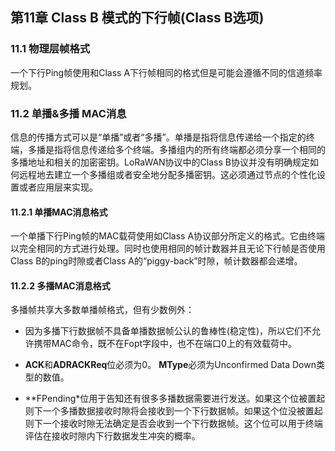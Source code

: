 ## 第11章 Class B 模式的下行帧(Class B选项)

### <a name="11.1">11.1 物理层帧格式</a>
一个下行Ping帧使用和Class A下行帧相同的格式但是可能会遵循不同的信道频率规划。

### <a name="11.2">11.2 单播&多播 MAC消息</a>
信息的传播方式可以是“单播”或者“多播”。单播是指将信息传递给一个指定的终端，多播是指将信息传递给多个终端。多播组内的所有终端都必须分享一个相同的多播地址和相关的加密密钥。LoRaWAN协议中的Class B协议并没有明确规定如何远程地去建立一个多播组或者安全地分配多播密钥。这必须通过节点的个性化设置或者应用层来实现。

#### 11.2.1 单播MAC消息格式
一个单播下行Ping帧的MAC载荷使用如Class A协议部分所定义的格式。它由终端以完全相同的方式进行处理。同时也使用相同的帧计数器并且无论下行帧是否使用Class B的ping时隙或者Class A的“piggy-back”时隙，帧计数器都会递增。


#### 11.2.2 多播MAC消息格式
多播帧共享大多数单播帧格式，但有少数例外：

- 因为多播下行数据帧不具备单播数据帧公认的鲁棒性(稳定性)，所以它们不允许携带MAC命令，既不在Fopt字段中，也不在端口0上的有效载荷中。

- **ACK**和**ADRACKReq**位必须为0。 **MType**必须为Unconfirmed Data Down类型的数值。

- **FPending*位用于告知还有很多多播数据需要进行发送。如果这个位被置起则下一个多播数据接收时隙将会接收到一个下行数据帧。如果这个位没被置起则下一个接收时隙无法确定是否会收到一个下行数据帧。这个位可以用于终端评估在接收时隙内下行数据发生冲突的概率。